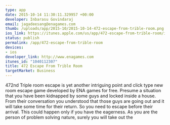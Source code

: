 ```yaml
--- 
type: app
date: 2015-10-14 11:30:11.329957 +00:00
developer: Inbarasu Govindaraj
email: jagadeesang@enagames.com
thumb: /uploads/app/2015-10/2015-10-14-472-escape-from-trible-room.png
ios_link: https://itunes.apple.com/us/app/472-escape-from-trible-room/id1040112307?mt=8
status: publish
permalink: /app/472-escape-from-trible-room
devices: 
- ios
developer_link: http://www.enagames.com
itunes_id: "1040112307"
title: 472 Escape From Trible Room
targetMarket: Business
---
```


472nd Triple room escape is yet another intriguing point and click type new room escape game developed by ENA games for free. Presume a situation that you have been kidnapped by some guys and locked inside a house. From their conversation you understood that those guys are going out and it will take some time for their return. So you need to escape before their arrival. This could happen only if you have the eagerness. As you are the person of problem solving nature, surely you will take out the
